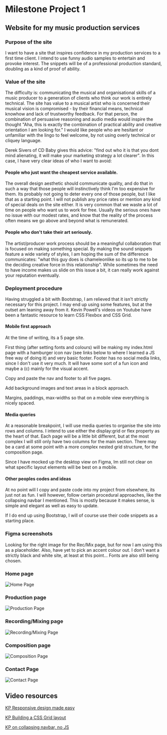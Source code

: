 # Milestone Project 1
## Website for my music production services

### Purpose of the site

I want to have a site that inspires confidence in my production services to a first time client. I intend to use funny audio samples to entertain and provoke interest. The snippets will be of a professional production standard, doubling as a kind of proof of ability. 

### Value of the site

The difficulty is: communicating the musical and organisational skills of a music producer to a generation of clients who think our work is entirely technical. The site has value to a musical artist who is concerned their musical vision is compromised - by their financial means, technical knowhow and lack of trustworthy feedback. For that person, the combination of persuasive reasoning and audio media would inspire the thought "Aha, this is exactly the combination of practical ability and creative orientation I am looking for." I would like people who are hesitant or unfamiliar with the lingo to feel welcome, by not using overly technical or cliquey language. 

Derek Sivers of CD Baby gives this advice: "find out who it is that you dont mind alienating, it will make your marketing strategy a lot clearer". In this case, I have very clear ideas of who I want to avoid: 

#### People who just want the cheapest service available.

The overall design aesthetic should communicate quality, and do that in such a way that those people will instinctively think I'm too expensive for them. Its probably not going to deter every one of those people, but I like that as a starting point. I will not publish any price rates or mention any kind of special deals on the site either. It is very common that we waste a lot of time on people who want us to work for free. Usually the serious ones have no issue with our modest rates, and know that the reality of the process often means we go above and beyond what is remunerated. 

#### People who don't take their art seriously.

The artist/producer work process should be a meaningful collaboration that is focused on making something special. By making the sound snippets feature a wide variety of styles, I am hoping the sum of the difference communicates: "what this guy does is chameleonlike so its up to me to be the deciding creative force in this relationship". While sometimes the need to have income makes us slide on this issue a bit, it can really work against your reputation eventually. 

### Deployment procedure

Having struggled a bit with Bootstrap, I am relieved that it isn't strictly necessary for this project. I may end up using some features, but at the outset am leaning away from it. Kevin Powell's videos on Youtube have been a fantastic resource to learn CSS Flexbox and CSS Grid. 

#### Mobile first approach

At the time of writing, its a 5 page site. 

First thing (after setting fonts and colours) will be making my index.html page with a hamburger icon nav (see links below to where I learned a JS free way of doing it) and very basic footer. Footer has no social media links, since I don't use it very much. It will have some sort of a fun icon and maybe a (c) mainly for the visual accent. 

Copy and paste the nav and footer to all five pages.

Add background images and text areas in a block approach.

Margins, paddings, max-widths so that on a mobile view everything is nicely spaced.

#### Media queries

At a reasonable breakpoint, I will use media queries to organise the site into rows and columns. I intend to use either the display:grid or flex property as the heart of that. Each page will be a little bit different, but at the most complex I will still only have two columns for the main section. There may be a card at some point with a more complex nested grid structure, for the composition page. 

Since I have mocked up the desktop view on Figma, Im still not clear on what specific layout elements will be best on a mobile. 

#### Other peoples codes and ideas

At no point will I copy and paste code into my project from elsewhere, its just not as fun. I will however, follow certain procedural approaches, like the collapsing navbar I mentioned. This is mostly because it makes sense, is simple and elegant as well as easy to update. 

If I do end up using Bootstrap, I will of course use their code snippets as a starting place. 

### Figma screenshots

Looking for the right image for the Rec/Mix page, but for now I am using this as a placeholder. Also, have yet to pick an accent colour out. I don't want a strictly black and white site, at least at this point... Fonts are also still being chosen. 


### Home page
![Home Page](readmeimg/home.png)
### Production page
![Production Page](readmeimg/prod.png)
### Recording/Mixing page
![Recording/Mixing Page](readmeimg/recmix.png)
### Composition page
![Composition Page](readmeimg/compose.png)
### Contact Page
![Contact Page](readmeimg/contact.png)


## Video resources

[KP Responsive design made easy](https://www.youtube.com/watch?v=bn-DQCifeQQ)

[KP Building a CSS Grid layout](https://www.youtube.com/watch?v=v5KzBPUEgGQ)

[KP on collapsing navbar, no JS](https://www.youtube.com/watch?v=8QKOaTYvYUA)

    

